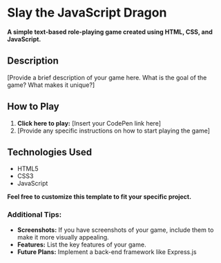 # **Slay the JavaScript Dragon**

**A simple text-based role-playing game created using HTML, CSS, and JavaScript.**

## **Description**

[Provide a brief description of your game here. What is the goal of the game? What makes it unique?]

## **How to Play**

1. **Click here to play:** [Insert your CodePen link here]
2. [Provide any specific instructions on how to start playing the game]

## **Technologies Used**
* HTML5
* CSS3
* JavaScript

**Feel free to customize this template to fit your specific project.**

### **Additional Tips:**

* **Screenshots:** If you have screenshots of your game, include them to make it more visually appealing.
* **Features:** List the key features of your game.
* **Future Plans:** Implement a back-end framework like Express.js
